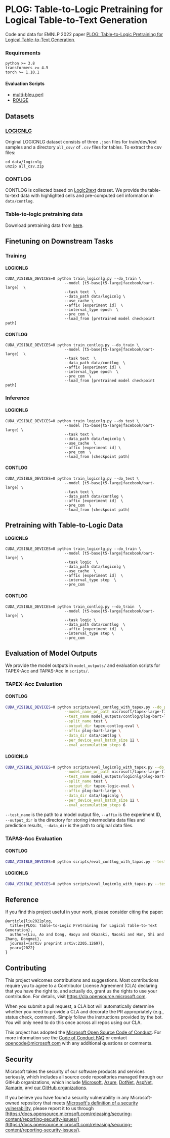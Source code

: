 # PLOG: Table-to-Logic Pretraining for Logical Table-to-Text Generation

Code and data for EMNLP 2022 paper [PLOG: Table-to-Logic Pretraining for Logical Table-to-Text Generation](https://arxiv.org/abs/2205.12697).


### Requirements
```angular2html
python >= 3.8
transformers >= 4.5
torch >= 1.10.1
```
#### Evaluation Scripts
- [multi-bleu.perl](https://github.com/moses-smt/mosesdecoder/blob/master/scripts/generic/multi-bleu.perl)
- [ROUGE](https://github.com/bheinzerling/pyrouge)
## Datasets

### [LOGICNLG](https://github.com/wenhuchen/LogicNLG)

Original LOGICNLG dataset consists of three `.json` files for train/dev/test samples and a directory `all_csv/` of `.csv` files for tables. 
To extract the csv files:
```angular2html
cd data/logicnlg
unzip all_csv.zip
```

### CONTLOG
CONTLOG is collected based on [Logic2text](https://github.com/czyssrs/Logic2Text) dataset. We provide the table-to-text data with highlighted cells and pre-computed cell information in `data/contlog`.

### Table-to-logic pretraining data
Download pretraining data from [here](https://drive.google.com/drive/folders/1MRqchdjwwOHsKEAer61jYDrTo0lnAyJX?usp=sharing).



## Finetuning on Downstream Tasks

### Training

#### LOGICNLG
```
CUDA_VISIBLE_DEVICES=0 python train_logicnlg.py --do_train \
                          --model [t5-base|t5-large|facebook/bart-large]  \
                          --task text  \
                          --data_path data/logicnlg \
                          --use_cache \
                          --affix [experiment id]  \
                          --interval_type epoch  \
                          --pre_com \
                          --load_from [pretrained model checkpoint path]
```
#### CONTLOG
```
CUDA_VISIBLE_DEVICES=0 python train_contlog.py --do_train \
                          --model [t5-base|t5-large|facebook/bart-large]  \
                          --task text  \
                          --data_path data/contlog  \
                          --affix [experiment id] \
                          --interval_type epoch  \
                          --pre_com  \
                          --load_from [pretrained model checkpoint path] 
```

### Inference
#### LOGICNLG
```
CUDA_VISIBLE_DEVICES=0 python train_logicnlg.py --do_test \
                          --model [t5-base|t5-large|facebook/bart-large] \
                          --task text \
                          --data_path data/logicnlg \
                          --use_cache  \
                          --affix [experiment id] \
                          --pre_com  \
                          --load_from [checkpoint path]

```

#### CONTLOG
```
CUDA_VISIBLE_DEVICES=0 python train_logicnlg.py --do_test \
                          --model [t5-base|t5-large|facebook/bart-large] \
                          --task text \
                          --data_path data/contlog \
                          --affix [experiment id]  \
                          --pre_com  \
                          --load_from [checkpoint path]
```
## Pretraining with Table-to-Logic Data

#### LOGICNLG
```
CUDA_VISIBLE_DEVICES=0 python train_logicnlg.py --do_train \
                          --model [t5-base|t5-large|facebook/bart-large] \
                          --task logic  \
                          --data_path data/logicnlg \
                          --use_cache  \
                          --affix [experiment id]  \
                          --interval_type step  \
                          --pre_com
```
#### CONTLOG
```
CUDA_VISIBLE_DEVICES=0 python train_contlog.py --do_train  \
                          --model [t5-base|t5-large|facebook/bart-large] \
                          --task logic \
                          --data_path data/contlog  \
                          --affix [experiment id]  \
                          --interval_type step \
                          --pre_com
```

## Evaluation of Model Outputs
We provide the model outputs in `model_outputs/` and evaluation scripts for TAPEX-Acc and TAPAS-Acc in `scripts/`.

### TAPEX-Acc Evaluation
#### CONTLOG


```bash
CUDA_VISIBLE_DEVICES=0 python scripts/eval_contlog_with_tapex.py --do_predict \
                          --model_name_or_path microsoft/tapex-large-finetuned-tabfact \
                          --test_name model_outputs/contlog/plog-bart-large.txt \
                          --split_name test \
                          --output_dir tapex-contlog-eval \
                          --affix plog-bart-large \
                          --data_dir data/contlog \
                          --per_device_eval_batch_size 12 \
                          --eval_accumulation_steps 6                   
```

#### LOGICNLG


```bash
CUDA_VISIBLE_DEVICES=0 python scripts/eval_logicnlg_with_tapex.py --do_predict \
                          --model_name_or_path microsoft/tapex-large-finetuned-tabfact \
                          --test_name model_outputs/logicnlg/plog-bart-large.txt \
                          --split_name test \
                          --output_dir tapex-logic-eval \
                          --affix plog-bart-large \
                          --data_dir data/logicnlg \
                          --per_device_eval_batch_size 12 \
                          --eval_accumulation_steps 6 

```

`--test_name` is the path to a model output file, `--affix` is the experiment ID, `--output_dir` is the directory for storing intermediate data files and prediction results, `--data_dir` is the path to original data files.

### TAPAS-Acc Evaluation

#### CONTLOG
```bash
CUDA_VISIBLE_DEVICES=0 python scripts/eval_contlog_with_tapas.py --test_file model_outputs/contlog/plog-bart-large.txt --data_dir data/contlog --batch_size 4 --split_name test
```

#### LOGICNLG
```bash
CUDA_VISIBLE_DEVICES=0 python scripts/eval_logicnlg_with_tapas.py --test_file model_outputs/logicnlg/plog-bart-large.json --data_dir data/contlog --batch_size 4
```



## Reference

If you find this project useful in your work, please consider citing the paper:

```
@article{liu2022plog,
  title={PLOG: Table-to-Logic Pretraining for Logical Table-to-Text Generation},
  author={Liu, Ao and Dong, Haoyu and Okazaki, Naoaki and Han, Shi and Zhang, Dongmei},
  journal={arXiv preprint arXiv:2205.12697},
  year={2022}
}
```




## Contributing

This project welcomes contributions and suggestions.  Most contributions require you to agree to a
Contributor License Agreement (CLA) declaring that you have the right to, and actually do, grant us
the rights to use your contribution. For details, visit https://cla.opensource.microsoft.com.

When you submit a pull request, a CLA bot will automatically determine whether you need to provide
a CLA and decorate the PR appropriately (e.g., status check, comment). Simply follow the instructions
provided by the bot. You will only need to do this once across all repos using our CLA.

This project has adopted the [Microsoft Open Source Code of Conduct](https://opensource.microsoft.com/codeofconduct/).
For more information see the [Code of Conduct FAQ](https://opensource.microsoft.com/codeofconduct/faq/) or
contact [opencode@microsoft.com](mailto:opencode@microsoft.com) with any additional questions or comments.

## Security


Microsoft takes the security of our software products and services seriously, which includes all source code repositories managed through our GitHub organizations, which include [Microsoft](https://github.com/Microsoft), [Azure](https://github.com/Azure), [DotNet](https://github.com/dotnet), [AspNet](https://github.com/aspnet), [Xamarin](https://github.com/xamarin), and [our GitHub organizations](https://opensource.microsoft.com/).

If you believe you have found a security vulnerability in any Microsoft-owned repository that meets [Microsoft's definition of a security vulnerability](https://docs.microsoft.com/en-us/previous-versions/tn-archive/cc751383(v=technet.10)), please report it to us through [https://docs.opensource.microsoft.com/releasing/securing-content/reporting-security-issues/](https://docs.opensource.microsoft.com/releasing/securing-content/reporting-security-issues/).




